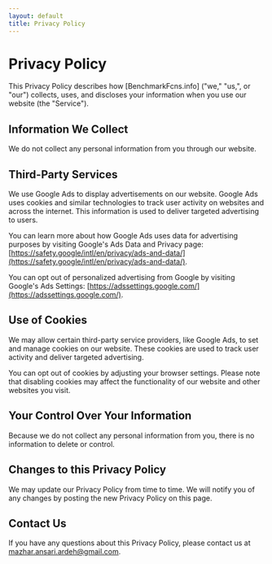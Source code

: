 ```yaml
---
layout: default
title: Privacy Policy
---
```

<h1>Privacy Policy</h1>
This Privacy Policy describes how [BenchmarkFcns.info] ("we," "us,", or "our") collects, uses, and discloses your information when you use our website (the "Service").

## Information We Collect

We do not collect any personal information from you through our website.

## Third-Party Services

We use Google Ads to display advertisements on our website. Google Ads uses cookies and similar technologies to track user activity on websites and across the internet. This information is used to deliver targeted advertising to users.

You can learn more about how Google Ads uses data for advertising purposes by visiting Google's Ads Data and Privacy page: [https://safety.google/intl/en/privacy/ads-and-data/](https://safety.google/intl/en/privacy/ads-and-data/).

You can opt out of personalized advertising from Google by visiting Google's Ads Settings: [https://adssettings.google.com/](https://adssettings.google.com/).

## Use of Cookies

We may allow certain third-party service providers, like Google Ads, to set and manage cookies on our website. These cookies are used to track user activity and deliver targeted advertising.

You can opt out of cookies by adjusting your browser settings. Please note that disabling cookies may affect the functionality of our website and other websites you visit.

## Your Control Over Your Information

Because we do not collect any personal information from you, there is no information to delete or control.

## Changes to this Privacy Policy

We may update our Privacy Policy from time to time. We will notify you of any changes by posting the new Privacy Policy on this page.

## Contact Us

If you have any questions about this Privacy Policy, please contact us at mazhar.ansari.ardeh@gmail.com.